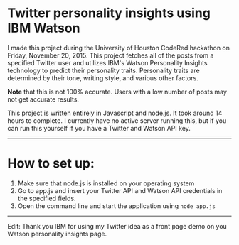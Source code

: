 # Twitter personality insights using IBM Watson

I made this project during the University of Houston CodeRed hackathon on Friday, November 20, 2015. This project fetches all of the posts from a specified Twitter user and utilizes IBM's Watson Personality Insights technology to predict their personality traits. Personality traits are determined by their tone, writing style, and various other factors.

**Note** that this is not 100% accurate. Users with a low number of posts may not get accurate results.

This project is written entirely in Javascript and node.js. It took around 14 hours to complete. I currently have no active server running this, but if you can run this yourself if you have a Twitter and Watson API key.


----------


# How to set up:

 1. Make sure that node.js is installed on your operating system
 2. Go to app.js and insert your Twitter API and Watson API credentials in the specified fields.
 2. Open the command line and start the application using `node app.js`

----------

Edit: Thank you IBM for using my Twitter idea as a front page demo on you Watson personality insights page.
